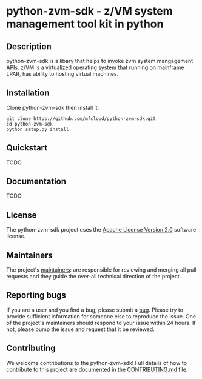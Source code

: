 # python-zvm-sdk - z/VM system management tool kit in python

## Description
python-zvm-sdk is a libary that helps to invoke zvm system mangagement APIs.
z/VM is a virtualized operating system that running on mainframe LPAR, has ability to hosting virtual machines.

## Installation
Clone python-zvm-sdk then install it:
```
git clone https://github.com/mfcloud/python-zvm-sdk.git
cd python-zvm-sdk
python setup.py install
```

## Quickstart
TODO

## Documentation
TODO

## License <a name="license"></a>
The python-zvm-sdk project uses the [Apache License Version 2.0](LICENSE) software license.

## Maintainers
The project's [maintainers](MAINTAINERS.txt): are responsible for reviewing and merging all pull requests and they guide the over-all technical direction of the project.

## Reporting bugs
If you are a user and you find a bug, please submit a [bug](https://bugs.launchpad.net/python-zvm-sdk). Please try to provide sufficient information for someone else to reproduce the issue. One of the project's maintainers should respond to your issue within 24 hours. If not, please bump the issue and request that it be reviewed.

## Contributing
We welcome contributions to the python-zvm-sdk! Full details of how to contribute to this project are documented in the [CONTRIBUTING.md](CONTRIBUTING.md) file.

